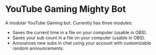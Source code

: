 YouTube Gaming Mighty Bot
=========================

A modular YouTube Gaming bot. Currently has three modules:

* Saves the current time in a file on your computer (usable in OBS).
* Saves your sub count in a file on your computer (usable in OBS).
* Announces new subs in chat using your account with customizable random announcements.
